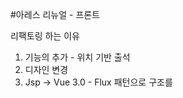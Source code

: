 #아레스 리뉴얼 - 프론트

  리팩토링 하는 이유
   1. 기능의 추가
    - 위치 기반 출석
   2. 디자인 변경
   3. Jsp -> Vue 3.0
    - Flux 패턴으로 구조를 
